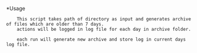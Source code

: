 *Usage

        
        This script takes path of directory as input and generates archive of files which are older than 7 days.
        actions will be logged in log file for each day in archive folder.
        
        each run will generate new archive and store log in current days log file.
        
